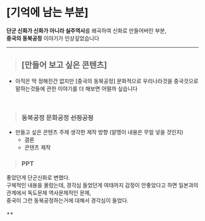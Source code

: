 # [기억에 남는 부분]

**단군 신화가 신화가 아니라 실주역사**를 왜곡하여 신화로 만들어버린 부분,<br /> **중국의 동북공정** 이야기가 인상깊었습니다<br />

---

> ## [만들어 보고 싶은 콘텐츠]
- 아직은 딱 정해진건 없지만 [중국의 동북공정]
문화적으로 우리나라것을 중국것으로 말하는것들에 관한 이야기를 더 해보면 어떨까 싶습니다

<br />

> ### 동북공정 문화공정 ~~선정공정~~


- 만들고 싶은 콘텐츠 주제
생각한 제작 방향 (알맹이 내용은 무얼 넣을 것인지)
  - 결론 
  - 콘텐츠 제작

> ### **PPT**

좋았던게 단군신화로 변했다.<br />
구체적인 내용을 몰랐는데, 
경각심 들었던게 
여태까지 감정이 안좋았다고 하면 일본과의 관계에서 독도문제 역사문제적인 문제,<br/> 중국이 그런 동북공정하는거에 대해서 경각심이 들었다.

++




